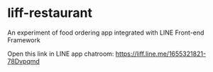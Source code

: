 # liff-restaurant
An experiment of food ordering app integrated with LINE Front-end Framework

Open this link in LINE app chatroom:
https://liff.line.me/1655321821-78Dvpqmd
